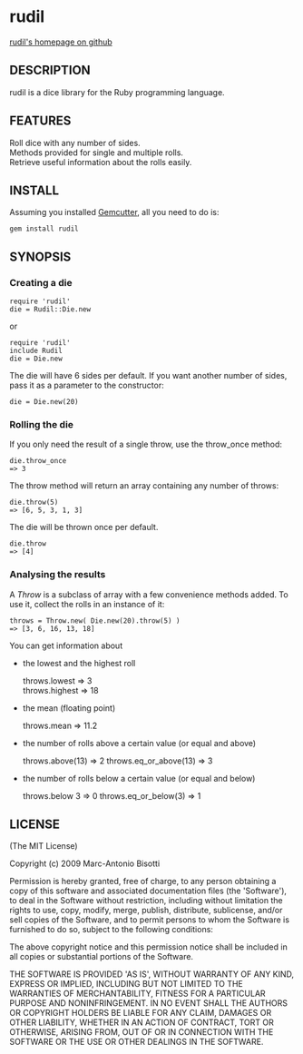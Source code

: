 rudil
=====

[rudil's homepage on github](http://github.com/sMAshdot/rudil)

DESCRIPTION
-----------

rudil is a dice library for the Ruby programming language.

FEATURES
--------

Roll dice with any number of sides.   
Methods provided for single and multiple rolls.  
Retrieve useful information about the rolls easily.  

INSTALL
-------

Assuming you installed [Gemcutter](http://gemcutter.org), all you need to do is:

    gem install rudil

SYNOPSIS
--------

### Creating a die

    require 'rudil'
    die = Rudil::Die.new

or

    require 'rudil'
    include Rudil
    die = Die.new

The die will have 6 sides per default. If you want another number of sides,
pass it as a parameter to the constructor:

    die = Die.new(20)

### Rolling the die

If you only need the result of a single throw, use the throw_once method:

    die.throw_once
    => 3

The throw method will return an array containing any number of throws:

    die.throw(5)
    => [6, 5, 3, 1, 3]

The die will be thrown once per default.

    die.throw
    => [4]

### Analysing the results

A *Throw* is a subclass of array with a few convenience methods added.
To use it, collect the rolls in an instance of it:

    throws = Throw.new( Die.new(20).throw(5) )
    => [3, 6, 16, 13, 18]

You can get information about

- the lowest and the highest roll
   
    throws.lowest
    => 3    
    throws.highest
    => 18

- the mean (floating point)
   
    throws.mean
    => 11.2

- the number of rolls above a certain value (or equal and above)

    throws.above(13)
    => 2
    throws.eq_or_above(13)
    => 3

- the number of rolls below a certain value (or equal and below)

   throws.below 3
   => 0
   throws.eq_or_below(3)
   => 1

LICENSE
-------

(The MIT License)

Copyright (c) 2009 Marc-Antonio Bisotti

Permission is hereby granted, free of charge, to any person obtaining
a copy of this software and associated documentation files (the
'Software'), to deal in the Software without restriction, including
without limitation the rights to use, copy, modify, merge, publish,
distribute, sublicense, and/or sell copies of the Software, and to
permit persons to whom the Software is furnished to do so, subject to
the following conditions:

The above copyright notice and this permission notice shall be
included in all copies or substantial portions of the Software.

THE SOFTWARE IS PROVIDED 'AS IS', WITHOUT WARRANTY OF ANY KIND,
EXPRESS OR IMPLIED, INCLUDING BUT NOT LIMITED TO THE WARRANTIES OF
MERCHANTABILITY, FITNESS FOR A PARTICULAR PURPOSE AND NONINFRINGEMENT.
IN NO EVENT SHALL THE AUTHORS OR COPYRIGHT HOLDERS BE LIABLE FOR ANY
CLAIM, DAMAGES OR OTHER LIABILITY, WHETHER IN AN ACTION OF CONTRACT,
TORT OR OTHERWISE, ARISING FROM, OUT OF OR IN CONNECTION WITH THE
SOFTWARE OR THE USE OR OTHER DEALINGS IN THE SOFTWARE.
